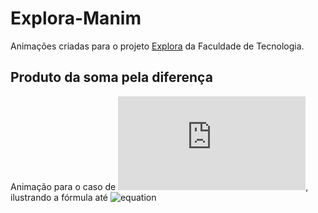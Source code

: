# Explora-Manim

Animações criadas para o projeto [Explora](https://wordpress.ft.unicamp.br/explora/) da Faculdade de Tecnologia.

## Produto da soma pela diferença
Animação para o caso de ![equation](http://www.sciweavers.org/tex2img.php?eq=%28a%2Bb%29%28a-b%29&bc=White&fc=Black&im=jpg&fs=12&ff=arev&edit=0), ilustrando a fórmula até ![equation](https://bit.ly/2Ba4xwA)
